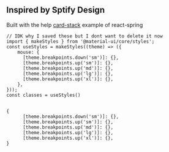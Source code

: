 ## Inspired by Sptify Design 

Built with the help  [card-stack](https://www.react-spring.io/docs/hooks/use-springs) example of react-spring


```
// IDK why I saved these but I dont want to delete it now
import { makeStyles } from '@material-ui/core/styles';
const useStyles = makeStyles((theme) => ({
    mouse: {
      [theme.breakpoints.down('sm')]: {},
      [theme.breakpoints.up('sm')]: {},
      [theme.breakpoints.up('md')]: {},
      [theme.breakpoints.up('lg')]: {},
      [theme.breakpoints.up('xl')]: {},
    },
}));
const classes = useStyles()


{
      [theme.breakpoints.down('sm')]: {},
      [theme.breakpoints.up('sm')]: {},
      [theme.breakpoints.up('md')]: {},
      [theme.breakpoints.up('lg')]: {},
      [theme.breakpoints.up('xl')]: {},
}
```
